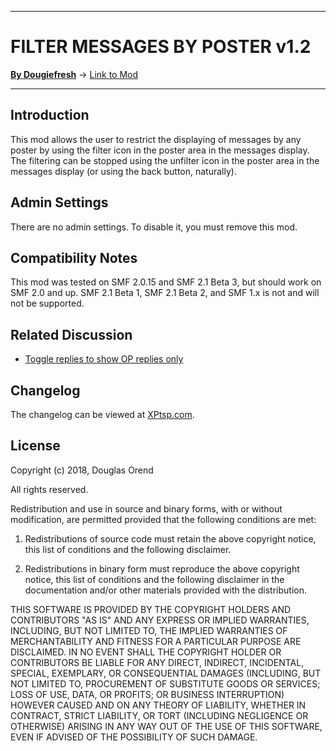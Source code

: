 -------

# FILTER MESSAGES BY POSTER v1.2

[**By Dougiefresh**](http://www.simplemachines.org/community/index.php?action=profile;u=253913) -> [Link to Mod](http://custom.simplemachines.org/mods/index.php?mod=4174)

--------

## Introduction
This mod allows the user to restrict the displaying of messages by any poster by using the filter icon in the poster area in the messages display.  The filtering can be stopped using the unfilter icon in the poster area in the messages display (or using the back button, naturally).

## Admin Settings
There are no admin settings.  To disable it, you must remove this mod.

## Compatibility Notes
This mod was tested on SMF 2.0.15 and SMF 2.1 Beta 3, but should work on SMF 2.0 and up.  SMF 2.1 Beta 1, SMF 2.1 Beta 2, and SMF 1.x is not and will not be supported.

## Related Discussion

- [Toggle replies to show OP replies only](https://www.simplemachines.org/community/index.php?topic=559341.0)

## Changelog
The changelog can be viewed at [XPtsp.com](http://www.xptsp.com/board/free-modifications/filter-messages-by-poster/?tab=1).

## License
Copyright (c) 2018, Douglas Orend

All rights reserved.

Redistribution and use in source and binary forms, with or without modification, are permitted provided that the following conditions are met:

1. Redistributions of source code must retain the above copyright notice, this list of conditions and the following disclaimer.

2. Redistributions in binary form must reproduce the above copyright notice, this list of conditions and the following disclaimer in the documentation and/or other materials provided with the distribution.

THIS SOFTWARE IS PROVIDED BY THE COPYRIGHT HOLDERS AND CONTRIBUTORS "AS IS" AND ANY EXPRESS OR IMPLIED WARRANTIES, INCLUDING, BUT NOT LIMITED TO, THE IMPLIED WARRANTIES OF MERCHANTABILITY AND FITNESS FOR A PARTICULAR PURPOSE ARE DISCLAIMED. IN NO EVENT SHALL THE COPYRIGHT HOLDER OR CONTRIBUTORS BE LIABLE FOR ANY DIRECT, INDIRECT, INCIDENTAL, SPECIAL, EXEMPLARY, OR CONSEQUENTIAL DAMAGES (INCLUDING, BUT NOT LIMITED TO, PROCUREMENT OF SUBSTITUTE GOODS OR SERVICES; LOSS OF USE, DATA, OR PROFITS; OR BUSINESS INTERRUPTION) HOWEVER CAUSED AND ON ANY THEORY OF LIABILITY, WHETHER IN CONTRACT, STRICT LIABILITY, OR TORT (INCLUDING NEGLIGENCE OR OTHERWISE) ARISING IN ANY WAY OUT OF THE USE OF THIS SOFTWARE, EVEN IF ADVISED OF THE POSSIBILITY OF SUCH DAMAGE.
